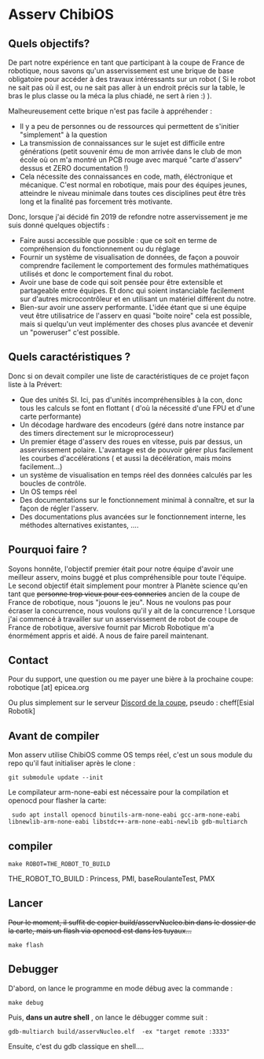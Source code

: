 # Asserv ChibiOS

## Quels objectifs?

De part notre expérience en tant que participant à la coupe de France de robotique, nous savons qu'un asservissement est une brique de base obligatoire pour accéder à des travaux intéressants sur un robot ( Si le robot ne sait pas où il est, ou ne sait pas aller à un endroit précis sur la table, le bras le plus classe ou la méca la plus chiadé, ne sert à rien :) ).

Malheureusement cette brique n'est pas facile à appréhender :
 * Il y a peu de personnes ou de ressources qui permettent de s'initier "simplement" à la question
 * La transmission de connaissances sur le sujet est difficile entre générations (petit souvenir ému de mon arrivée dans le club de mon école où on m'a montré un PCB rouge avec marqué "carte d'asserv" dessus et ZERO documentation !)
 * Cela nécessite des connaissances en code, math, éléctronique et mécanique. C'est normal en robotique, mais pour des équipes jeunes, atteindre le niveau minimale dans toutes ces disciplines peut être très long et la finalité pas forcement très motivante.

Donc, lorsque j'ai décidé fin 2019 de refondre notre asservissement je me suis donné quelques objectifs :
  * Faire aussi accessible que possible : que ce soit en terme de compréhension du fonctionnement ou du réglage 
  * Fournir un système de visualisation de données, de façon a pouvoir comprendre facilement le comportement des formules mathématiques utilisés et donc le comportement final du robot. 
  * Avoir une base de code qui soit pensée pour être extensible et partageable entre équipes. Et donc qui soient instanciable facilement  sur d'autres microcontrôleur et en utilisant un matériel différent du notre. 
* Bien-sur avoir une asserv performante. L'idée étant que si une équipe veut être utilisatrice de l'asserv en quasi "boite noire" cela est possible, mais si quelqu'un veut implémenter des choses plus avancée et devenir un "poweruser" c'est possible.

## Quels caractéristiques ?

Donc si on devait compiler une liste de caractéristiques de ce projet façon liste à la Prévert: 

* Que des unités SI. Ici, pas d'unités incompréhensibles à la con, donc tous les calculs se font en flottant ( d'où la nécessité d'une FPU et d'une carte performante)
* Un décodage hardware des encodeurs (géré dans notre instance par des timers directement sur le microprocesseur)
* Un premier étage d'asserv des roues en vitesse, puis par dessus, un asservissement polaire. L'avantage est de pouvoir gérer plus facilement les courbes d'accélérations ( et aussi la décélération, mais moins facilement...)
* un système de visualisation en temps réel des données calculés par les boucles de contrôle.
* Un OS temps réel
* Des documentations sur le fonctionnement minimal à connaître, et sur la façon de régler l'asserv. 
* Des documentations plus avancées sur le fonctionnement interne, les méthodes alternatives existantes, ....


## Pourquoi faire ?

Soyons honnête, l'objectif premier était pour notre équipe d'avoir une meilleur asserv, moins buggé et plus compréhensible pour toute l'équipe. Le second objectif était simplement pour montrer à Planète science qu'en tant que ~~personne trop vieux pour ces conneries~~ ancien de la coupe de France de robotique, nous "jouons le jeu". Nous ne voulons pas pour écraser la concurrence, nous voulons qu'il y ait de la concurrence ! 
Lorsque j'ai commencé à travailler sur un asservissement de robot de coupe de France de robotique, aversive fournit par Microb Robotique m'a énormément appris et aidé. A nous de faire pareil maintenant. 

## Contact

Pour du support, une question ou me payer une bière à la prochaine coupe: robotique [at] epicea.org

Ou plus simplement sur le serveur [Discord de la coupe](https://discord.gg/tteC3Cp), pseudo : cheff[Esial Robotik]


## Avant de compiler

Mon asserv utilise ChibiOS comme OS temps réel, c'est un sous module du repo qu'il faut initialiser après le clone :

```
git submodule update --init
```

Le compilateur arm-none-eabi est nécessaire pour la compilation et openocd pour flasher la carte:

```
 sudo apt install openocd binutils-arm-none-eabi gcc-arm-none-eabi libnewlib-arm-none-eabi libstdc++-arm-none-eabi-newlib gdb-multiarch
```


## compiler

```
make ROBOT=THE_ROBOT_TO_BUILD
```
THE_ROBOT_TO_BUILD : Princess, PMI, baseRoulanteTest, PMX

## Lancer

~~Pour le moment, il suffit de copier build/asservNucleo.bin dans le dossier de la carte, mais un flash via openocd est dans les tuyaux...~~	

```
make flash
```

## Debugger

D'abord, on lance le programme en mode débug avec la commande : 
```
make debug
```

Puis, __dans un autre shell__ , on lance le débugger comme suit : 
```
gdb-multiarch build/asservNucleo.elf  -ex "target remote :3333"
```

Ensuite, c'est du gdb classique en shell.... 
